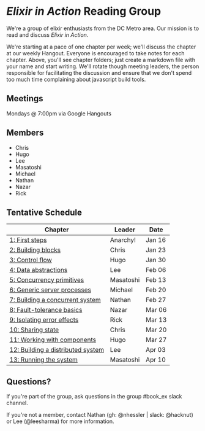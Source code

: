 # *Elixir in Action* Reading Group

We're a group of elixir enthusiasts from the DC Metro area.
Our mission is to read and discuss _Elixir in Action_.

We're starting at a pace of one chapter per week; we'll discuss the chapter at
our weekly Hangout. Everyone is encouraged to take notes for each chapter.
Above, you'll see chapter folders; just create a markdown file with your name
and start writing. We'll rotate though meeting leaders, the person responsible
for facilitating the discussion and ensure that we don't spend too much time
complaining about javascript build tools.

## Meetings

Mondays @ 7:00pm via Google Hangouts

## Members

* Chris
* Hugo
* Lee
* Masatoshi
* Michael
* Nathan
* Nazar
* Rick

## Tentative Schedule

| Chapter                             | Leader    | Date   |
|-------------------------------------|-----------|--------|
|  [1: First steps]                   | Anarchy!  | Jan 16 |
|  [2: Building blocks]               | Chris     | Jan 23 |
|  [3: Control flow]                  | Hugo      | Jan 30 |
|  [4: Data abstractions]             | Lee       | Feb 06 |
|  [5: Concurrency primitives]        | Masatoshi | Feb 13 |
|  [6: Generic server processes]      | Michael   | Feb 20 |
|  [7: Building a concurrent system]  | Nathan    | Feb 27 |
|  [8: Fault-tolerance basics]        | Nazar     | Mar 06 |
|  [9: Isolating error effects]       | Rick      | Mar 13 |
| [10: Sharing state]                 | Chris     | Mar 20 |
| [11: Working with components]       | Hugo      | Mar 27 |
| [12: Building a distributed system] | Lee       | Apr 03 |
| [13: Running the system]            | Masatoshi | Apr 10 |

[1: First steps]: 01_first_steps
[2: Building blocks]: 02_building_blocks
[3: Control flow]: 03_control_flow
[4: Data abstractions]: 04_data_abstractions
[5: Concurrency primitives]: 05_concurrency_primitives
[6: Generic server processes]: 06_generic_server_processes
[7: Building a concurrent system]: 07_building_a_concurrent_system
[8: Fault-tolerance basics]: 08_fault_tolerance_basics
[9: Isolating error effects]: 09_isolating_error_effects
[10: Sharing state]: 10_sharing_state
[11: Working with components]: 11_working_with_components
[12: Building a distributed system]: 12_building_a_distributed_system
[13: Running the system]: 13_running_the_system

## Questions?

If you're part of the group, ask questions in the group #book_ex slack channel.

If you're not a member, contact Nathan (gh: @nhessler | slack: @hacknut) or
Lee (@leesharma) for more information.
